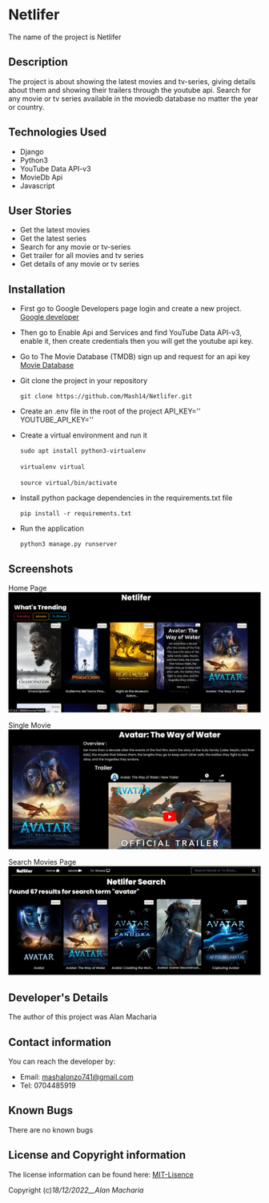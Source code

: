 # Netlifer

The name of the project is Netlifer

## Description

The project is about showing the latest movies and tv-series, giving details about them and showing their trailers through the youtube api. Search for any movie or tv series available in the moviedb database no matter the year or country. 

## Technologies Used

- Django
- Python3
- YouTube Data API-v3
- MovieDb Api
- Javascript

## User Stories

- Get the latest movies
- Get the latest series
- Search for any movie or tv-series 
- Get trailer for all movies and tv series
- Get details of any movie or tv series 

## Installation

- First go to Google Developers page login and create a new project.
    [Google developer](https://console.developers.google.com/)

- Then go to Enable Api and Services and find YouTube Data API-v3, enable it, then create credentials then you will get the youtube api key.

- Go to The Movie Database (TMDB) sign up and request for an api key
    [Movie Database](https://developers.themoviedb.org/3/getting-started/introduction)

- Git clone the project in your repository
    ```
    git clone https://github.com/Mash14/Netlifer.git
    ```

- Create an .env file in the root of the project 
    API_KEY='<your-movie-db-api-key>'
    YOUTUBE_API_KEY='<your-youtube-api-key>'

- Create a virtual environment and run it
    ```
    sudo apt install python3-virtualenv

    virtualenv virtual
    
    source virtual/bin/activate
    ```

- Install python package dependencies in the requirements.txt file
    ```
    pip install -r requirements.txt
    ```

- Run the application
    ```
    python3 manage.py runserver
    ```

## Screenshots

 Home Page
![Home Page](/static/img/home.png)

 Single Movie
![Single Movie](/static/img/single_movie.png)

 Search Movies Page
![Search Movies](/static/img/search.png)

## Developer's Details

The author of this project was Alan Macharia

## Contact information

You can reach the developer by:
- Email: mashalonzo741@gmail.com
- Tel: 0704485919 

## Known Bugs

There are no known bugs 

## License and Copyright information

The license information can be found here: [MIT-Lisence](https://opensource.org/licenses/MIT)

Copyright (c)_18/12/2022__Alan Macharia_
